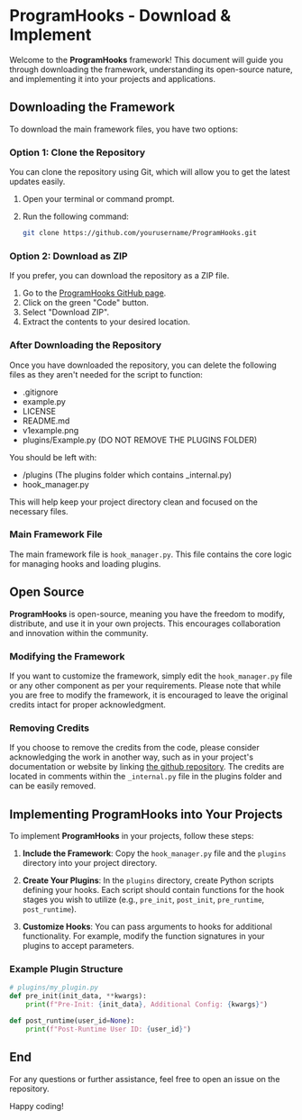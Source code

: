 # ProgramHooks - Download & Implement

Welcome to the **ProgramHooks** framework! This document will guide you through downloading the framework, understanding its open-source nature, and implementing it into your projects and applications.

## Downloading the Framework

To download the main framework files, you have two options:

### Option 1: Clone the Repository

You can clone the repository using Git, which will allow you to get the latest updates easily.

1. Open your terminal or command prompt.
2. Run the following command:

   ```bash
   git clone https://github.com/yourusername/ProgramHooks.git
   ```

### Option 2: Download as ZIP

If you prefer, you can download the repository as a ZIP file.

1. Go to the [ProgramHooks GitHub page](https://github.com/yourusername/ProgramHooks).
2. Click on the green "Code" button.
3. Select "Download ZIP".
4. Extract the contents to your desired location.

### After Downloading the Repository

Once you have downloaded the repository, you can delete the following files as they aren't needed for the script to function:
- .gitignore
- example.py
- LICENSE
- README.md
- v1example.png
- plugins/Example.py (DO NOT REMOVE THE PLUGINS FOLDER)

You should be left with:
- /plugins (The plugins folder which contains _internal.py)
- hook_manager.py

This will help keep your project directory clean and focused on the necessary files.

### Main Framework File

The main framework file is `hook_manager.py`. This file contains the core logic for managing hooks and loading plugins.

## Open Source

**ProgramHooks** is open-source, meaning you have the freedom to modify, distribute, and use it in your own projects. This encourages collaboration and innovation within the community.

### Modifying the Framework

If you want to customize the framework, simply edit the `hook_manager.py` file or any other component as per your requirements. Please note that while you are free to modify the framework, it is encouraged to leave the original credits intact for proper acknowledgment.

### Removing Credits

If you choose to remove the credits from the code, please consider acknowledging the work in another way, such as in your project's documentation or website by linking [the github repository](https://github.com/ftnick/ProgramHooks). The credits are located in comments within the `_internal.py` file in the plugins folder and can be easily removed.

## Implementing ProgramHooks into Your Projects

To implement **ProgramHooks** in your projects, follow these steps:

1. **Include the Framework**: Copy the `hook_manager.py` file and the `plugins` directory into your project directory.

2. **Create Your Plugins**: In the `plugins` directory, create Python scripts defining your hooks. Each script should contain functions for the hook stages you wish to utilize (e.g., `pre_init`, `post_init`, `pre_runtime`, `post_runtime`).

3. **Customize Hooks**: You can pass arguments to hooks for additional functionality. For example, modify the function signatures in your plugins to accept parameters.

### Example Plugin Structure

```python
# plugins/my_plugin.py
def pre_init(init_data, **kwargs):
    print(f"Pre-Init: {init_data}, Additional Config: {kwargs}")

def post_runtime(user_id=None):
    print(f"Post-Runtime User ID: {user_id}")
```

## End

For any questions or further assistance, feel free to open an issue on the repository.

Happy coding!